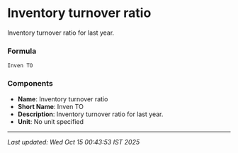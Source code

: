 # Inventory turnover ratio
Inventory turnover ratio for last year.

### Formula
```text
Inven TO
```


### Components
- **Name**: Inventory turnover ratio
- **Short Name**: Inven TO
- **Description**: Inventory turnover ratio for last year.
- **Unit**: No unit specified

---
*Last updated: Wed Oct 15 00:43:53 IST 2025*
